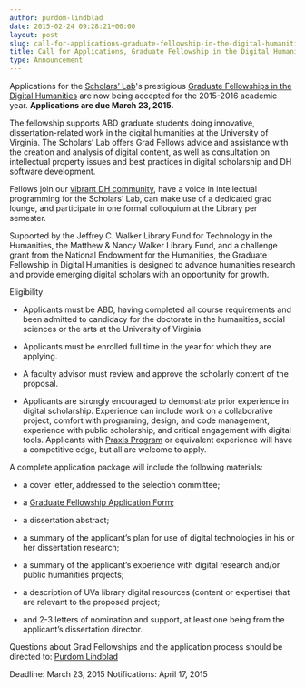 ```yaml
---
author: purdom-lindblad
date: 2015-02-24 09:28:21+00:00
layout: post
slug: call-for-applications-graduate-fellowship-in-the-digital-humanities
title: Call for Applications, Graduate Fellowship in the Digital Humanities
type: Announcement
---
```


Applications for the [Scholars’ Lab](http://scholarslab.org)'s prestigious [Graduate Fellowships in the Digital Humanities](http://scholarslab.org/graduate-fellowships/) are now being accepted for the 2015-2016 academic year. **Applications are due March 23, 2015.**

The fellowship supports ABD graduate students doing innovative, dissertation-related work in the digital humanities at the University of Virginia. The Scholars’ Lab offers Grad Fellows advice and assistance with the creation and analysis of digital content, as well as consultation on intellectual property issues and best practices in digital scholarship and DH software development.

Fellows join our [vibrant DH community](http://scholarslab.org/people/), have a voice in intellectual programming for the Scholars’ Lab, can make use of a dedicated grad lounge, and participate in one formal colloquium at the Library per semester.

Supported by the Jeffrey C. Walker Library Fund for Technology in the Humanities, the Matthew & Nancy Walker Library Fund, and a challenge grant from the National Endowment for the Humanities, the Graduate Fellowship in Digital Humanities is designed to advance humanities research and provide emerging digital scholars with an opportunity for growth.

Eligibility



	
  * Applicants must be ABD, having completed all course requirements and been admitted to candidacy for the doctorate in the humanities, social sciences or the arts at the University of Virginia.

	
  * Applicants must be enrolled full time in the year for which they are applying.

	
  * A faculty advisor must review and approve the scholarly content of the proposal.

	
  * Applicants are strongly encouraged to demonstrate prior experience in digital scholarship. Experience can include work on a collaborative project, comfort with programing, design, and code management, experience with public scholarship, and critical engagement with digital tools. Applicants with [Praxis Program](http://praxis.scholarslab.org) or equivalent experience will have a competitive edge, but all are welcome to apply.


A complete application package will include the following materials:

	
  * a cover letter, addressed to the selection committee;

	
  * a [Graduate Fellowship Application Form;](http://static.scholarslab.org/wp-content/uploads/2012/10/fellowsapp2013.pdf)

	
  * a dissertation abstract;

	
  * a summary of the applicant’s plan for use of digital technologies in his or her dissertation research;

	
  * a summary of the applicant’s experience with digital research and/or public humanities projects;

	
  * a description of UVa library digital resources (content or expertise) that are relevant to the proposed project;

	
  * and 2-3 letters of nomination and support, at least one being from the applicant’s dissertation director.


Questions about Grad Fellowships and the application process should be directed to: [Purdom Lindblad](mailto:jpl8e@virginia.edu)

Deadline: March 23, 2015
Notifications: April 17, 2015


